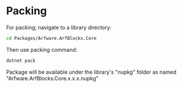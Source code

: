 # Packing

For packing; navigate to a library directory:

```sh
cd Packages/Arfware.ArfBlocks.Core
```

Then use packing command:

```sh
dotnet pack
```

Package will be available under the library's "nupkg" folder as named "Arfware.ArfBlocks.Core.x.x.x.nupkg"
